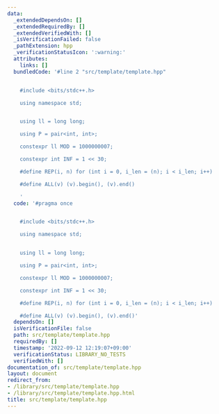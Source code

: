 ```yaml
---
data:
  _extendedDependsOn: []
  _extendedRequiredBy: []
  _extendedVerifiedWith: []
  _isVerificationFailed: false
  _pathExtension: hpp
  _verificationStatusIcon: ':warning:'
  attributes:
    links: []
  bundledCode: '#line 2 "src/template/template.hpp"


    #include <bits/stdc++.h>

    using namespace std;


    using ll = long long;

    using P = pair<int, int>;

    constexpr ll MOD = 1000000007;

    constexpr int INF = 1 << 30;

    #define REP(i, n) for (int i = 0, i_len = (n); i < i_len; i++)

    #define ALL(v) (v).begin(), (v).end()

    '
  code: '#pragma once


    #include <bits/stdc++.h>

    using namespace std;


    using ll = long long;

    using P = pair<int, int>;

    constexpr ll MOD = 1000000007;

    constexpr int INF = 1 << 30;

    #define REP(i, n) for (int i = 0, i_len = (n); i < i_len; i++)

    #define ALL(v) (v).begin(), (v).end()'
  dependsOn: []
  isVerificationFile: false
  path: src/template/template.hpp
  requiredBy: []
  timestamp: '2022-09-12 12:19:07+09:00'
  verificationStatus: LIBRARY_NO_TESTS
  verifiedWith: []
documentation_of: src/template/template.hpp
layout: document
redirect_from:
- /library/src/template/template.hpp
- /library/src/template/template.hpp.html
title: src/template/template.hpp
---
```

